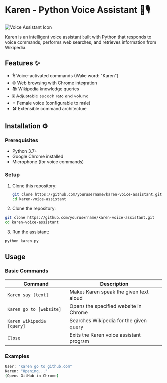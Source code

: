 # Karen - Python Voice Assistant 🤖🎙️

![Voice Assistant Icon](https://img.icons8.com/color/96/000000/voice-id.png)

Karen is an intelligent voice assistant built with Python that responds to voice commands, performs web searches, and retrieves information from Wikipedia.

## Features ✨

- 🎙️ Voice-activated commands (Wake word: "Karen")
- 🌐 Web browsing with Chrome integration
- 📚 Wikipedia knowledge queries
- 🎚️ Adjustable speech rate and volume
- ♀️ Female voice (configurable to male)
- 🛠️ Extensible command architecture

## Installation ⚙️

### Prerequisites
- Python 3.7+
- Google Chrome installed
- Microphone (for voice commands)

### Setup
1. Clone this repository:
   ```bash
   git clone https://github.com/yourusername/karen-voice-assistant.git
   cd karen-voice-assistant

2. Clone the repository:
```bash
git clone https://github.com/yourusername/karen-voice-assistant.git
cd karen-voice-assistant
```

3. Run the assistant:
```bash
python karen.py
```
## Usage

### Basic Commands

| Command | Description |
|---------|-------------|
| `Karen say [text]` | Makes Karen speak the given text aloud |
| `Karen go to [website]` | Opens the specified website in Chrome |
| `Karen wikipedia [query]` | Searches Wikipedia for the given query |
| `Close` | Exits the Karen voice assistant program |

### Examples

```bash
User: "Karen go to github.com"
Karen: "Opening..."
(Opens GitHub in Chrome)
